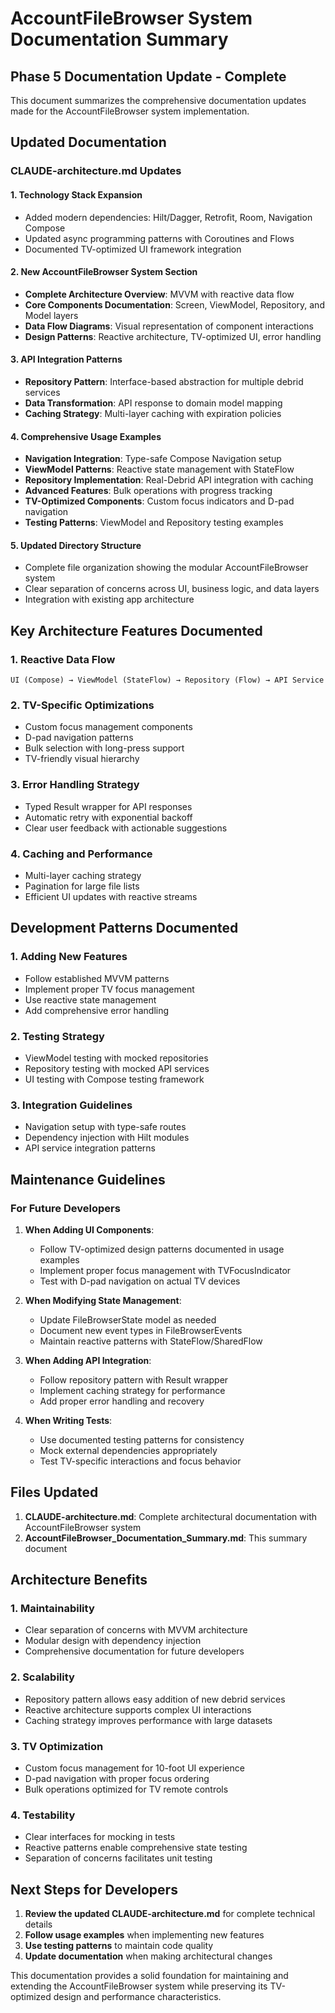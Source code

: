 # AccountFileBrowser System Documentation Summary

## Phase 5 Documentation Update - Complete

This document summarizes the comprehensive documentation updates made for the AccountFileBrowser system implementation.

## Updated Documentation

### CLAUDE-architecture.md Updates

#### 1. Technology Stack Expansion
- Added modern dependencies: Hilt/Dagger, Retrofit, Room, Navigation Compose
- Updated async programming patterns with Coroutines and Flows
- Documented TV-optimized UI framework integration

#### 2. New AccountFileBrowser System Section
- **Complete Architecture Overview**: MVVM with reactive data flow
- **Core Components Documentation**: Screen, ViewModel, Repository, and Model layers
- **Data Flow Diagrams**: Visual representation of component interactions
- **Design Patterns**: Reactive architecture, TV-optimized UI, error handling

#### 3. API Integration Patterns
- **Repository Pattern**: Interface-based abstraction for multiple debrid services
- **Data Transformation**: API response to domain model mapping
- **Caching Strategy**: Multi-layer caching with expiration policies

#### 4. Comprehensive Usage Examples
- **Navigation Integration**: Type-safe Compose Navigation setup
- **ViewModel Patterns**: Reactive state management with StateFlow
- **Repository Implementation**: Real-Debrid API integration with caching
- **Advanced Features**: Bulk operations with progress tracking
- **TV-Optimized Components**: Custom focus indicators and D-pad navigation
- **Testing Patterns**: ViewModel and Repository testing examples

#### 5. Updated Directory Structure
- Complete file organization showing the modular AccountFileBrowser system
- Clear separation of concerns across UI, business logic, and data layers
- Integration with existing app architecture

## Key Architecture Features Documented

### 1. Reactive Data Flow
```
UI (Compose) → ViewModel (StateFlow) → Repository (Flow) → API Service
```

### 2. TV-Specific Optimizations
- Custom focus management components
- D-pad navigation patterns
- Bulk selection with long-press support
- TV-friendly visual hierarchy

### 3. Error Handling Strategy
- Typed Result wrapper for API responses
- Automatic retry with exponential backoff
- Clear user feedback with actionable suggestions

### 4. Caching and Performance
- Multi-layer caching strategy
- Pagination for large file lists
- Efficient UI updates with reactive streams

## Development Patterns Documented

### 1. Adding New Features
- Follow established MVVM patterns
- Implement proper TV focus management
- Use reactive state management
- Add comprehensive error handling

### 2. Testing Strategy
- ViewModel testing with mocked repositories
- Repository testing with mocked API services
- UI testing with Compose testing framework

### 3. Integration Guidelines
- Navigation setup with type-safe routes
- Dependency injection with Hilt modules
- API service integration patterns

## Maintenance Guidelines

### For Future Developers

1. **When Adding UI Components**:
   - Follow TV-optimized design patterns documented in usage examples
   - Implement proper focus management with TVFocusIndicator
   - Test with D-pad navigation on actual TV devices

2. **When Modifying State Management**:
   - Update FileBrowserState model as needed
   - Document new event types in FileBrowserEvents
   - Maintain reactive patterns with StateFlow/SharedFlow

3. **When Adding API Integration**:
   - Follow repository pattern with Result wrapper
   - Implement caching strategy for performance
   - Add proper error handling and recovery

4. **When Writing Tests**:
   - Use documented testing patterns for consistency
   - Mock external dependencies appropriately
   - Test TV-specific interactions and focus behavior

## Files Updated

1. **CLAUDE-architecture.md**: Complete architectural documentation with AccountFileBrowser system
2. **AccountFileBrowser_Documentation_Summary.md**: This summary document

## Architecture Benefits

### 1. Maintainability
- Clear separation of concerns with MVVM architecture
- Modular design with dependency injection
- Comprehensive documentation for future developers

### 2. Scalability
- Repository pattern allows easy addition of new debrid services
- Reactive architecture supports complex UI interactions
- Caching strategy improves performance with large datasets

### 3. TV Optimization
- Custom focus management for 10-foot UI experience
- D-pad navigation with proper focus ordering
- Bulk operations optimized for TV remote controls

### 4. Testability
- Clear interfaces for mocking in tests
- Reactive patterns enable comprehensive state testing
- Separation of concerns facilitates unit testing

## Next Steps for Developers

1. **Review the updated CLAUDE-architecture.md** for complete technical details
2. **Follow usage examples** when implementing new features
3. **Use testing patterns** to maintain code quality
4. **Update documentation** when making architectural changes

This documentation provides a solid foundation for maintaining and extending the AccountFileBrowser system while preserving its TV-optimized design and performance characteristics.